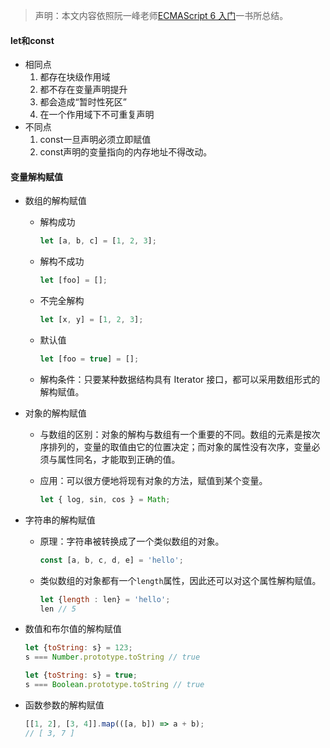 > 声明：本文内容依照阮一峰老师[ECMAScript 6 入门](http://es6.ruanyifeng.com/)一书所总结。

#### let和const

- 相同点
  1. 都存在块级作用域
  2. 都不存在变量声明提升
  3. 都会造成“暂时性死区”
  4. 在一个作用域下不可重复声明
- 不同点
  1. const一旦声明必须立即赋值
  2. const声明的变量指向的内存地址不得改动。

#### 变量解构赋值

- 数组的解构赋值

  - 解构成功

    ```javascript
    let [a, b, c] = [1, 2, 3];
    ```

  - 解构不成功

    ```javascript
    let [foo] = [];
    ```

  - 不完全解构

    ```javascript
    let [x, y] = [1, 2, 3];
    ```

  - 默认值

    ```javascript
    let [foo = true] = [];
    ```

  - 解构条件：只要某种数据结构具有 Iterator 接口，都可以采用数组形式的解构赋值。

- 对象的解构赋值

  - 与数组的区别：对象的解构与数组有一个重要的不同。数组的元素是按次序排列的，变量的取值由它的位置决定；而对象的属性没有次序，变量必须与属性同名，才能取到正确的值。

  - 应用：可以很方便地将现有对象的方法，赋值到某个变量。

    ```javascript
    let { log, sin, cos } = Math;
    ```

- 字符串的解构赋值

  - 原理：字符串被转换成了一个类似数组的对象。

    ```javascript
    const [a, b, c, d, e] = 'hello';
    ```

  - 类似数组的对象都有一个`length`属性，因此还可以对这个属性解构赋值。

    ```javascript
    let {length : len} = 'hello';
    len // 5
    ```

- 数值和布尔值的解构赋值

  ```javascript
  let {toString: s} = 123;
  s === Number.prototype.toString // true
  
  let {toString: s} = true;
  s === Boolean.prototype.toString // true
  ```

- 函数参数的解构赋值

  ```javascript
  [[1, 2], [3, 4]].map(([a, b]) => a + b);
  // [ 3, 7 ]
  ```

